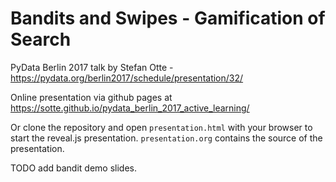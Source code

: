 Bandits and Swipes - Gamification of Search
===================================================
PyData Berlin 2017 talk by Stefan Otte - https://pydata.org/berlin2017/schedule/presentation/32/

Online presentation via github pages at https://sotte.github.io/pydata_berlin_2017_active_learning/

Or clone the repository and open `presentation.html` with your browser to start the reveal.js presentation.
`presentation.org` contains the source of the presentation.

TODO add bandit demo slides.
